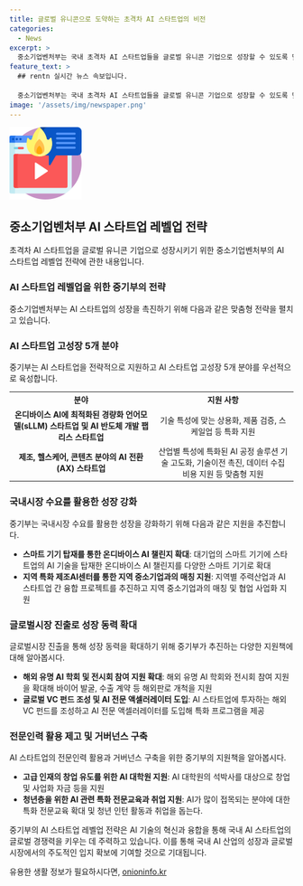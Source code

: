 ```yaml
---
title: 글로벌 유니콘으로 도약하는 초격차 AI 스타트업의 비전
categories:
  - News
excerpt: >
  중소기업벤처부는 국내 초격차 AI 스타트업들을 글로벌 유니콘 기업으로 성장할 수 있도록 맞춤형으로 지원하고, AI 스타트업 고성장 5개 분야를 집중 육성하며, 글로벌 진출과 창업, 사업화 자금도 적극 지원한다. 레벨업 전략에는 AI 스타트업 고성장 5개 분야 지원, 국내시장 수요를 활용한 성장 강화, 글로벌 시장 진출로 성장 동력 확대, 전문인력 활용 제고 및 거버넌스 구축 등이 포함되어 있다. 참여기업들은 AI 스타트업의 글로벌 진출 확대를 위해 협력하고, LG전자에서는 온디바이스 AI 챌린지를 통해 선정된 스타트업과의 협업을 추진한다. 강력한 지원으로 국내 AI 스타트업들이 글로벌 시장에서 경쟁력을 확보하며 주도권을 강화할 전망이다.
feature_text: >
  ## rentn 실시간 뉴스 속보입니다.

  중소기업벤처부는 국내 초격차 AI 스타트업들을 글로벌 유니콘 기업으로 성장할 수 있도록 맞춤형으로 지원하고, AI 스타트업 고성장 5개 분야를 집중 육성하며, 글로벌 진출과 창업, 사업화 자금도 적극 지원한다. 레벨업 전략에는 AI 스타트업 고성장 5개 분야 지원, 국내시장 수요를 활용한 성장 강화, 글로벌 시장 진출로 성장 동력 확대, 전문인력 활용 제고 및 거버넌스 구축 등이 포함되어 있다. 참여기업들은 AI 스타트업의 글로벌 진출 확대를 위해 협력하고, LG전자에서는 온디바이스 AI 챌린지를 통해 선정된 스타트업과의 협업을 추진한다. 강력한 지원으로 국내 AI 스타트업들이 글로벌 시장에서 경쟁력을 확보하며 주도권을 강화할 전망이다.
image: '/assets/img/newspaper.png'
---
```


<p><img src="/assets/img/news.png" alt="rentncar 속보" /></p>

<h2 data-ke-size="size26">중소기업벤처부 AI 스타트업 레벨업 전략</h2>

<p data-ke-size="size16">초격차 AI 스타트업을 글로벌 유니콘 기업으로 성장시키기 위한 중소기업벤처부의 AI 스타트업 레벨업 전략에 관한 내용입니다.</p>

<h3 data-ke-size="size24">AI 스타트업 레벨업을 위한 중기부의 전략</h3>

<p data-ke-size="size16">중소기업벤처부는 AI 스타트업의 성장을 촉진하기 위해 다음과 같은 맞춤형 전략을 펼치고 있습니다.</p>

<h3 data-ke-size="size24">AI 스타트업 고성장 5개 분야</h3>

<p data-ke-size="size16">중기부는 AI 스타트업을 전략적으로 지원하고 AI 스타트업 고성장 5개 분야를 우선적으로 육성합니다.</p>

<table>
  <tr>
    <th>분야</th>
    <th>지원 사항</th>
  </tr>
  <tr>
    <td style="text-align: center; height: 17px;"><b>온디바이스 AI에 최적화된 경량화 언어모델(sLLM) 스타트업 및 AI 반도체 개발 팹리스 스타트업</b></td>
    <td style="text-align: center; height: 17px;">기술 특성에 맞는 상용화, 제품 검증, 스케일업 등 특화 지원</td>
  </tr>
  <tr>
    <td style="text-align: center; height: 17px;"><b>제조, 헬스케어, 콘텐츠 분야의 AI 전환(AX) 스타트업</b></td>
    <td style="text-align: center; height: 17px;">산업별 특성에 특화된 AI 공정 솔루션 기술 고도화, 기술이전 촉진, 데이터 수집 비용 지원 등 맞춤형 지원</td>
  </tr>
</table>

<h3 data-ke-size="size24">국내시장 수요를 활용한 성장 강화</h3>

<p data-ke-size="size16">중기부는 국내시장 수요를 활용한 성장을 강화하기 위해 다음과 같은 지원을 추진합니다.</p>

<ul>
  <li><b>스마트 기기 탑재를 통한 온디바이스 AI 챌린지 확대</b>: 대기업의 스마트 기기에 스타트업의 AI 기술을 탑재한 온디바이스 AI 챌린지를 다양한 스마트 기기로 확대</li>
  <li><b>지역 특화 제조AI센터를 통한 지역 중소기업과의 매칭 지원</b>: 지역별 주력산업과 AI 스타트업 간 융합 프로젝트를 추진하고 지역 중소기업과의 매칭 및 협업 사업화 지원</li>
</ul>

<h3 data-ke-size="size24">글로벌시장 진출로 성장 동력 확대</h3>

<p data-ke-size="size16">글로벌시장 진출을 통해 성장 동력을 확대하기 위해 중기부가 추진하는 다양한 지원책에 대해 알아봅시다.</p>

<ul>
  <li><b>해외 유명 AI 학회 및 전시회 참여 지원 확대</b>: 해외 유명 AI 학회와 전시회 참여 지원을 확대해 바이어 발굴, 수출 계약 등 해외판로 개척을 지원</li>
  <li><b>글로벌 VC 펀드 조성 및 AI 전문 액셀러레이터 도입</b>: AI 스타트업에 투자하는 해외 VC 펀드를 조성하고 AI 전문 액셀러레이터를 도입해 특화 프로그램을 제공</li>
</ul>

<h3 data-ke-size="size24">전문인력 활용 제고 및 거버넌스 구축</h3>

<p data-ke-size="size16">AI 스타트업의 전문인력 활용과 거버넌스 구축을 위한 중기부의 지원책을 알아봅시다.</p>

<ul>
  <li><b>고급 인재의 창업 유도를 위한 AI 대학원 지원</b>: AI 대학원의 석박사를 대상으로 창업 및 사업화 자금 등을 지원</li>
  <li><b>청년층을 위한 AI 관련 특화 전문교육과 취업 지원</b>: AI가 많이 접목되는 분야에 대한 특화 전문교육 확대 및 청년 인턴 활동과 취업을 돕는다.</li>
</ul>

<p data-ke-size="size16">중기부의 AI 스타트업 레벨업 전략은 AI 기술의 혁신과 융합을 통해 국내 AI 스타트업의 글로벌 경쟁력을 키우는 데 주력하고 있습니다. 이를 통해 국내 AI 산업의 성장과 글로벌 시장에서의 주도적인 입지 확보에 기여할 것으로 기대됩니다.</p>
유용한 생활 정보가 필요하시다면, <a href="https://onioninfo.kr" rel="dofollow">onioninfo.kr</a>


